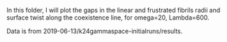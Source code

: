 In this folder, I will plot the gaps in the linear and frustrated fibrils radii and surface twist along the coexistence line, for omega=20, Lambda=600.

Data is from 2019-06-13/k24gammaspace-initialruns/results.